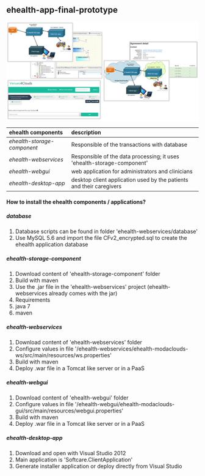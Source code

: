## ehealth-app-final-prototype

![alt tag](https://github.com/modaclouds-atos/ehealth-app-final-prototype/blob/master/readme/modaclouds.png?raw=true)

| ehealth components  | description  |
| :------------ |:---------------|
| *ehealth-storage-component*      | Responsible of the transactions with database |
| *ehealth-webservices*      | Responsible of the data processing; it uses 'ehealth-storage-component'     |
| *ehealth-webgui* | web application for administrators and clinicians  |
| *ehealth-desktop-app* | desktop client application used by the patients and their caregivers |

#### How to install the ehealth components / applications?
##### database
1. Database scripts can be found in folder 'ehealth-webservices/database'
2. Use MySQL 5.6 and import the file CFv2_encrypted.sql to create the ehealth application database 

##### ehealth-storage-component 
1. Download content of 'ehealth-storage-component' folder
2. Build with maven
3. Use the .jar file in the 'ehealth-webservices' project (ehealth-webservices already comes with the jar)
4. Requirements
  1. java 7
  2. maven

##### ehealth-webservices
1. Download content of 'ehealth-webservices' folder
2. Configure values in file '/ehealth-webservices/ehealth-modaclouds-ws/src/main/resources/ws.properties'
3. Build with maven
4. Deploy .war file in a Tomcat like server or in a PaaS

##### ehealth-webgui
1. Download content of 'ehealth-webgui' folder
2. Configure values in file '/ehealth-webgui/ehealth-modaclouds-gui/src/main/resources/webgui.properties'
3. Build with maven
4. Deploy .war file in a Tomcat like server or in a PaaS

##### ehealth-desktop-app
1. Download and open with Visual Studio 2012
2. Main application is 'Softcare.ClientApplication'
3. Generate installer application or deploy directly from Visual Studio
